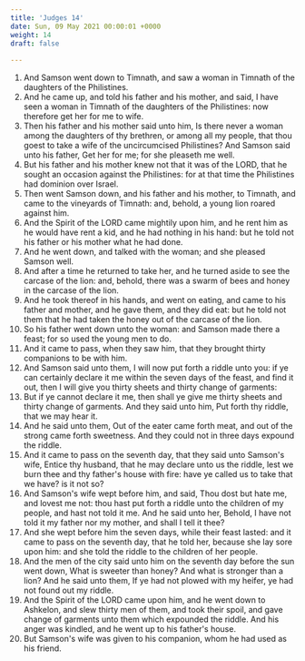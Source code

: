 ```yaml
---
title: 'Judges 14'
date: Sun, 09 May 2021 00:00:01 +0000
weight: 14
draft: false
  
---
```


1. And Samson went down to Timnath, and saw a woman in Timnath of the daughters of the Philistines.
2. And he came up, and told his father and his mother, and said, I have seen a woman in Timnath of the daughters of the Philistines: now therefore get her for me to wife.
3. Then his father and his mother said unto him, Is there never a woman among the daughters of thy brethren, or among all my people, that thou goest to take a wife of the uncircumcised Philistines? And Samson said unto his father, Get her for me; for she pleaseth me well.
4. But his father and his mother knew not that it was of the LORD, that he sought an occasion against the Philistines: for at that time the Philistines had dominion over Israel.
5. Then went Samson down, and his father and his mother, to Timnath, and came to the vineyards of Timnath: and, behold, a young lion roared against him.
6. And the Spirit of the LORD came mightily upon him, and he rent him as he would have rent a kid, and he had nothing in his hand: but he told not his father or his mother what he had done.
7. And he went down, and talked with the woman; and she pleased Samson well.
8. And after a time he returned to take her, and he turned aside to see the carcase of the lion: and, behold, there was a swarm of bees and honey in the carcase of the lion.
9. And he took thereof in his hands, and went on eating, and came to his father and mother, and he gave them, and they did eat: but he told not them that he had taken the honey out of the carcase of the lion.
10. So his father went down unto the woman: and Samson made there a feast; for so used the young men to do.
11. And it came to pass, when they saw him, that they brought thirty companions to be with him.
12. And Samson said unto them, I will now put forth a riddle unto you: if ye can certainly declare it me within the seven days of the feast, and find it out, then I will give you thirty sheets and thirty change of garments:
13. But if ye cannot declare it me, then shall ye give me thirty sheets and thirty change of garments. And they said unto him, Put forth thy riddle, that we may hear it.
14. And he said unto them, Out of the eater came forth meat, and out of the strong came forth sweetness. And they could not in three days expound the riddle.
15. And it came to pass on the seventh day, that they said unto Samson's wife, Entice thy husband, that he may declare unto us the riddle, lest we burn thee and thy father's house with fire: have ye called us to take that we have? is it not so?
16. And Samson's wife wept before him, and said, Thou dost but hate me, and lovest me not: thou hast put forth a riddle unto the children of my people, and hast not told it me. And he said unto her, Behold, I have not told it my father nor my mother, and shall I tell it thee?
17. And she wept before him the seven days, while their feast lasted: and it came to pass on the seventh day, that he told her, because she lay sore upon him: and she told the riddle to the children of her people.
18. And the men of the city said unto him on the seventh day before the sun went down, What is sweeter than honey? And what is stronger than a lion? And he said unto them, If ye had not plowed with my heifer, ye had not found out my riddle.
19. And the Spirit of the LORD came upon him, and he went down to Ashkelon, and slew thirty men of them, and took their spoil, and gave change of garments unto them which expounded the riddle. And his anger was kindled, and he went up to his father's house.
20. But Samson's wife was given to his companion, whom he had used as his friend.
